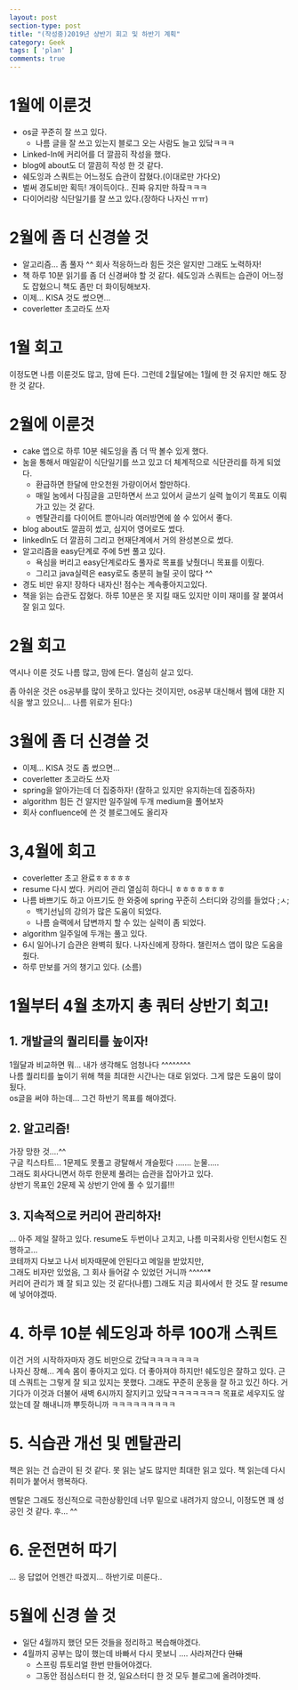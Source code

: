 ```yaml
---
layout: post
section-type: post
title: "(작성중)2019년 상반기 회고 및 하반기 계획"
category: Geek
tags: [ 'plan' ]
comments: true
---
```


# 1월에 이룬것
- os글 꾸준히 잘 쓰고 있다.
  - 나름 글을 잘 쓰고 있는지 블로그 오는 사람도 늘고 있닼ㅋㅋㅋ
- Linked-In에 커리어를 더 깔끔히 작성을 했다.
- blog에 about도 더 깔끔히 작성 한 것 같다.
- 쉐도잉과 스쿼트는 어느정도 습관이 잡혔다.(이대로만 가다오)
- 벌써 경도비만 획득! 개이득이다.. 진짜 유지만 하잨ㅋㅋㅋ
- 다이어리랑 식단일기를 잘 쓰고 있다.(장하다 나자신 ㅠㅠ)

# 2월에 좀 더 신경쓸 것
- 알고리즘... 좀 풀자 ^^ 회사 적응하느라 힘든 것은 알지만 그래도 노력하자!
- 책 하루 10분 읽기를 좀 더 신경써야 할 것 같다. 쉐도잉과 스쿼트는 습관이 어느정도 잡혔으니 책도 좀만 더 화이팅해보자.
- 이제... KISA 것도 썼으면...
- coverletter 초고라도 쓰자

# 1월 회고
이정도면 나름 이룬것도 많고, 맘에 든다.
그런데 2월달에는 1월에 한 것 유지만 해도 장한 것 같다.

# 2월에 이룬것
- cake 앱으로 하루 10분 쉐도잉을 좀 더 딱 볼수 있게 했다.
- 눔을 통해서 매일같이 식단일기를 쓰고 있고 더 체계적으로 식단관리를 하게 되었다.
  - 환급하면 한달에 만오천원 가량이어서 할만하다.
  - 매일 눔에서 다짐글을 고민하면서 쓰고 있어서 글쓰기 실력 높이기 목표도 이뤄가고 있는 것 같다.
  - 멘탈관리를 다이어트 뿐아니라 여러방면에 쓸 수 있어서 좋다.
- blog about도 깔끔히 썼고, 심지어 영어로도 썼다.
- linkedIn도 더 깔끔히 그리고 현재단계에서 거의 완성본으로 썼다.
- 알고리즘을 easy단계로 주에 5번 풀고 있다.
  - 욕심을 버리고 easy단계로라도 풀자로 목표를 낮췄더니 목표를 이뤘다.
  - 그리고 java실력은 easy로도 충분히 늘릴 곳이 많다 ^^
- 경도 비만 유지! 장하다 내자신! 점수는 계속좋아지고있다.
- 책을 읽는 습관도 잡혔다. 하루 10분은 못 지킬 때도 있지만 이미 재미를 잘 붙여서 잘 읽고 있다.

# 2월 회고
역시나 이룬 것도 나름 많고, 맘에 든다.
열심히 살고 있다.

좀 아쉬운 것은 os공부를 많이 못하고 있다는 것이지만, os공부 대신해서 웹에 대한 지식을 쌓고 있으니...
나름 위로가 된다:)

# 3월에 좀 더 신경쓸 것
- 이제... KISA 것도 좀 썼으면...
- coverletter 초고라도 쓰자
- spring을 알아가는데 더 집중하자! (잘하고 있지만 유지하는데 집중하자)
- algorithm 힘든 건 알지만 일주일에 두개 medium을 풀어보자
- 회사 confluence에 쓴 것 블로그에도 올리자

# 3,4월에 회고
- coverletter 초고 완료ㅎㅎㅎㅎㅎ
- resume 다시 썼다. 커리어 관리 열심히 하다니 ㅎㅎㅎㅎㅎㅎㅎ
- 나름 바쁘기도 하고 아프기도 한 와중에 spring 꾸준히 스터디와 강의를 들었다 ;ㅅ;
  - 백기선님의 강의가 많은 도움이 되었다.
  - 나름 슬랙에서 답변까지 할 수 있는 실력이 좀 되었다.
- algorithm 일주일에 두개는 풀고 있다.
- 6시 일어나기 습관은 완벽히 됬다. 나자신에게 장하다. 챌린저스 앱이 많은 도움을 줬다.
- 하루 만보를 거의 챙기고 있다. (소름)



# 1월부터 4월 초까지 총 쿼터 상반기 회고!
## 1. 개발글의 퀄리티를 높이자!
1월달과 비교하면 뭐... 내가 생각해도 엄청나다 ^^^^^^^^  
나름 퀄리티를 높이기 위해 책을 최대한 시간나는 대로 읽었다. 그게 많은 도움이 많이 됬다.  
os글을 써야 하는데... 그건 하반기 목표를 해야겠다.  


## 2. 알고리즘!  
가장 망한 것....^^  
구글 킥스타트... 1문제도 못풀고 광탈해서 개슬펐다 ....... 눈물.....  
그래도 회사다니면서 하루 한문제 풀려는 습관을 잡아가고 있다.  
상반기 목표인 2문제 꼭 상반기 안에 풀 수 있기를!!!


## 3. 지속적으로 커리어 관리하자!
... 아주 제일 잘하고 있다.
resume도 두번이나 고치고, 나름 미국회사랑 인턴시험도 진행하고...  
코테까지 다보고 나서 비자때문에 안된다고 메일을 받았지만,  
그래도 비자만 있었음, 그 회사 들어갈 수 있었던 거니까 ^^^^^*  
커리어 관리가 꽤 잘 되고 있는 것 같다(나름)
그래도 지금 회사에서 한 것도 잘 resume에 넣어야겠따.  


# 4. 하루 10분 쉐도잉과 하루 100개 스쿼트
이건 거의 시작하자마자 경도 비만으로 갔닼ㅋㅋㅋㅋㅋㅋㅋ  
나자신 장해... 계속 몸이 좋아지고 있다. 더 좋아져야 하지만!
쉐도잉은 잘하고 있다. 근데 스쿼트는 그렇게 잘 되고 있지는 못했다.
그래도 꾸준히 운동을 잘 하고 있긴 하다. 거기다가 이것과 더불어 새벽 6시까지 잘지키고 있닼ㅋㅋㅋㅋㅋㅋㅋ
목표로 세우지도 않았는데 잘 해내니까 뿌듯하니까 ㅋㅋㅋㅋㅋㅋㅋㅋㅋ  


# 5. 식습관 개선 및 멘탈관리
책은 읽는 건 습관이 된 것 같다. 못 읽는 날도 많지만 최대한 읽고 있다.
책 읽는데 다시 취미가 붙어서 행복하다.

멘탈은 그래도 정신적으로 극한상황인데 너무 밑으로 내려가지 않으니, 이정도면 꽤 성공인 것 같다.
후... ^^


# 6. 운전면허 따기
... 응 답없어
언젠간 따겠지... 하반기로 미룬다..


# 5월에 신경 쓸 것
- 일단 4월까지 했던 모든 것들을 정리하고 복습해야겠다.
- 4월까지 공부는 많이 했는데 바빠서 다시 못보니 .... 사라져간다 ~~안돼~~
  - 스프링 튜토리얼 한번 만들어야겠다.
  - 그동안 점심스터디 한 것, 일요스터디 한 것 모두 블로그에 올려야겟따.
